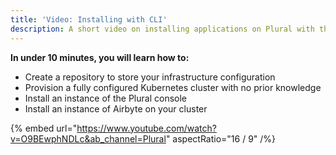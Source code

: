 ```yaml
---
title: 'Video: Installing with CLI'
description: A short video on installing applications on Plural with the CLI
---
```


**In under 10 minutes, you will learn how to:**

- Create a repository to store your infrastructure configuration
- Provision a fully configured Kubernetes cluster with no prior knowledge
- Install an instance of the Plural console
- Install an instance of Airbyte on your cluster

{% embed url="https://www.youtube.com/watch?v=O9BEwphNDLc&ab_channel=Plural" aspectRatio="16 / 9" /%}
